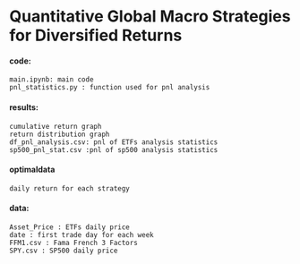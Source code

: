 # Quantitative Global Macro Strategies for Diversified Returns

#### code:
	main.ipynb: main code
	pnl_statistics.py : function used for pnl analysis 

#### results:
	cumulative return graph 
	return distribution graph 
	df_pnl_analysis.csv: pnl of ETFs analysis statistics
	sp500_pnl_stat.csv :pnl of sp500 analysis statistics 

#### optimaldata
	daily return for each strategy 

#### data:
	Asset_Price : ETFs daily price
	date : first trade day for each week 
	FFM1.csv : Fama French 3 Factors 
	SPY.csv : SP500 daily price 
